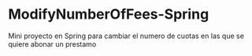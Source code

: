 ModifyNumberOfFees-Spring
=========================

Mini proyecto en Spring para cambiar el numero de cuotas en las que se quiere abonar un prestamo
